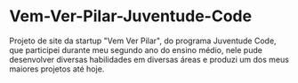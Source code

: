 # Vem-Ver-Pilar-Juventude-Code
Projeto de site da startup "Vem Ver Pilar", do programa Juventude Code, que participei durante meu segundo ano do ensino médio, nele pude desenvolver diversas habilidades em diversas áreas e produzi um dos meus maiores projetos até hoje.
